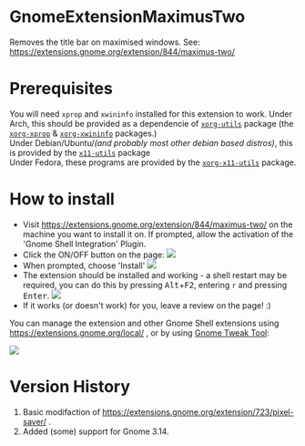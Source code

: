 GnomeExtensionMaximusTwo
========================

Removes the title bar on maximised windows. See: https://extensions.gnome.org/extension/844/maximus-two/

Prerequisites
=============
You will need `xprop` and `xwininfo` installed for this extension to work.
Under Arch, this should be provided as a dependencie of [`xorg-utils`](https://www.archlinux.org/packages/extra/any/xorg-utils/) package (the [`xorg-xprop`](https://www.archlinux.org/packages/extra/x86_64/xorg-xprop/) & [`xorg-xwininfo`](https://www.archlinux.org/packages/extra/x86_64/xorg-xwininfo/) packages.)<br>
Under Debian/Ubuntu/*(and probably most other debian based distros)*, this is provided by the [`x11-utils`](http://packages.ubuntu.com/trusty/x11-utils) package<br>
Under Fedora, these programs are provided by the [`xorg-x11-utils`](https://apps.fedoraproject.org/packages/xorg-x11-utils) package.


How to install
==============
 - Visit https://extensions.gnome.org/extension/844/maximus-two/ on the machine you want to install it on. If prompted, allow the activation of the 'Gnome Shell Integration' Plugin.
 - Click the ON/OFF button on the page: ![](http://i.imgur.com/QHrIgTb.png)
 - When prompted, choose 'Install' ![](http://i.imgur.com/HAnYsqT.png)
 - The extension should be installed and working - a shell restart may be required, you can do this by pressing <kbd>Alt</kbd>+<kbd>F2</kbd>, entering `r` and pressing <kbd>Enter</kbd>. ![](http://i.imgur.com/q3fp2qL.png)
 - If it works (or doesn't work) for you, leave a review on the page! :)
 
You can manage the extension and other Gnome Shell extensions using https://extensions.gnome.org/local/ , or by using [Gnome Tweak Tool](https://wiki.gnome.org/action/show/Apps/GnomeTweakTool):

![](https://i.imgur.com/3QdnddJ.png)

Version History
===============

1. Basic modifaction of https://extensions.gnome.org/extension/723/pixel-saver/ .
2. Added (some) support for Gnome 3.14.
